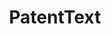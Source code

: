 ---
layout: default
code: https://github.com/sam-arts/smj_code
contributors: Sam Arts, Bruno Cassiman, Juan Carlos Gomez
cost: None
description: 'We provide open access to the code and data to calculate the text-based
  similarity between any two utility patents granted by the United States Patent and
  Trademark Office between 1976 and 2013, or between any two patent portfolios '
last_edit: Mon, 19 Jun 2023 16:35:46 GMT
location: https://dataverse.harvard.edu/dataverse/patenttext
open_access: 'FALSE'
related_projects:
  superceded by:
  - patent_text_new_measures
related_publications: 10.1002/smj.2699
shortname: patenttext
tags:
- patent
- keywords
- matching
- text mining
- patent classification
- technological similarity
title: PatentText
uuid: 30103a08-e0fb-4a5f-9fc3-25bf48ca2f72
versioning: 'FALSE'
---